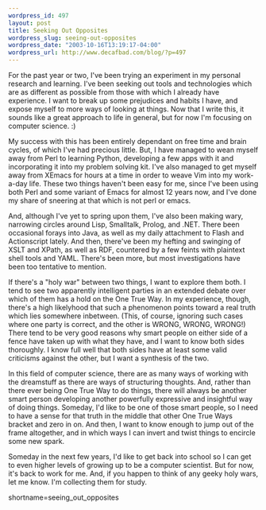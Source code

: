 ```yaml
--- 
wordpress_id: 497
layout: post
title: Seeking Out Opposites
wordpress_slug: seeing-out-opposites
wordpress_date: "2003-10-16T13:19:17-04:00"
wordpress_url: http://www.decafbad.com/blog/?p=497
---
```

<p>
For the past year or two, I've been trying an experiment in my
personal research and learning.  I've been seeking out tools and
technologies which are as different as possible from those with which
I already have experience.  I want to break up some prejudices and
habits I have, and expose myself to more ways of looking at things.
Now that I write this, it sounds like a great approach to life in
general, but for now I'm focusing on computer science.  :)
</p>

<p>
My success 
with this has been entirely dependant on free time and brain cycles,
of which I've had precious little.  But, I have managed to wean myself
away from Perl to learning Python, developing a few apps with it and
incorporating it into my problem solving kit.  I've also managed to
get myself away from XEmacs for hours at a time in order to weave Vim
into my work-a-day life.  These two things haven't been easy for me,
since I've been using both Perl and some variant of Emacs for almost
12 years now, and I've done my share of sneering at that which is not
perl or emacs.  
</p>

<p>
And, although I've yet to spring upon them, I've also been making wary, 
narrowing circles around Lisp, Smalltalk, Prolog, and .NET.  There
been occasional forays into Java, as well as my daily attachment to
Flash and Actionscript lately.  And then, there've been my hefting and
swinging of XSLT and XPath, as well as RDF, countered by a few feints
with plaintext shell tools and YAML.  There's been more, but most
investigations have been too tentative to mention.
</p>

<p>
If there's a "holy war" between two things, I want to explore them both.
I tend to see two apparently intelligent parties in an extended debate
over which of them has a hold on the One True Way.  In my
experience, though, there's a high likelyhood that such a phenomenon
points toward a real truth which lies somewhere inbetween.  (This, of
course, ignoring such cases where one party is correct, and the other
is WRONG, WRONG, WRONG!)  There tend to be very good reasons why smart
people on either side of a fence have taken up with what they have,
and I want to know both sides thoroughly.  I know full well that both
sides have at least some valid criticisms against the other, but I
want a synthesis of the two.
</p>

<p>
In this field of computer science, there
are as many ways of working with the dreamstuff as there
are ways of structuring thoughts.  And, rather than there ever being
One True Way to do things, there will always be another smart person
developing another powerfully expressive and insightful way of doing
things.  Someday, I'd like to be one of those smart people, so I need
to have a sense for that truth in the middle that other One True Ways 
bracket and zero in on.  And then, I want to know enough to jump out
of the frame altogether, and in which ways I can invert and twist
things to encircle some new spark.
</p>

<p>
Someday in the next few years, I'd like to get back into school so I
can get to even higher levels of growing up to be a computer scientist.
But for now, it's back to work for me.  And, if you happen to think of
any geeky holy wars, let me know.  I'm collecting them for study.
</p>
<!--more-->
shortname=seeing_out_opposites
